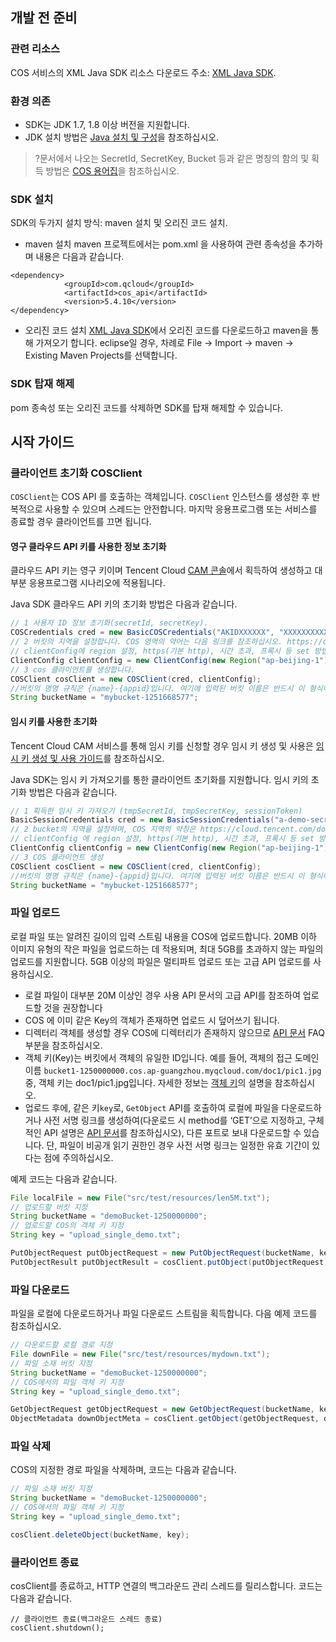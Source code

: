 ## 개발 전 준비

### 관련 리소스

COS 서비스의 XML Java SDK 리소스 다운로드 주소: [XML Java SDK](https://github.com/tencentyun/cos-java-sdk-v5).

### 환경 의존

- SDK는 JDK 1.7, 1.8 이상 버전을 지원합니다.
- JDK 설치 방법은 [Java 설치 및 구성](/document/product/436/10865)을 참조하십시오.

> ?문서에서 나오는 SecretId, SecretKey, Bucket 등과 같은 명칭의 함의 및 획득 방법은 [COS 용어집](https://cloud.tencent.com/document/product/436/7751)을 참조하십시오.

### SDK 설치

SDK의 두가지 설치 방식: maven 설치 및 오리진 코드 설치.

- maven 설치
  maven 프로젝트에서는 pom.xml 을 사용하여 관련 종속성을 추가하며 내용은 다음과 같습니다.
```shell
<dependency>
            <groupId>com.qcloud</groupId>
            <artifactId>cos_api</artifactId>
            <version>5.4.10</version>
</dependency>
```

- 오리진 코드 설치
  [XML Java SDK](https://github.com/tencentyun/cos-java-sdk-v5)에서 오리진 코드를 다운로드하고 maven을 통해 가져오기 합니다. eclipse일 경우, 차례로 File -> Import -> maven -> Existing Maven Projects를 선택합니다.

### SDK 탑재 해제

pom 종속성 또는 오리진 코드를 삭제하면 SDK를 탑재 해제할 수 있습니다.

## 시작 가이드

### 클라이언트 초기화 COSClient

`COSClient`는 COS API 를 호출하는 객체입니다. `COSClient` 인스턴스를 생성한 후 반복적으로 사용할 수 있으며 스레드는 안전합니다. 마지막 응용프로그램 또는 서비스를 종료할 경우 클라이언트를 끄면 됩니다.

#### 영구 클라우드 API 키를 사용한 정보 초기화

클라우드 API 키는 영구 키이며 Tencent Cloud [CAM 콘솔](https://console.qcloud.com/cam/capi)에서 획득하여 생성하고 대부분 응용프로그램 시나리오에 적용됩니다.

Java SDK 클라우드 API 키의 초기화 방법은 다음과 같습니다.

```java
// 1 사용자 ID 정보 초기화(secretId, secretKey).
COSCredentials cred = new BasicCOSCredentials("AKIDXXXXXX", "XXXXXXXXXXXXXXX");
// 2 버킷의 지역을 설정합니다. COS 영역의 약어는 다음 링크를 참조하십시오. https://cloud.tencent.com/document/product/436/6224
// clientConfig에 region 설정, https(기본 http), 시간 초과, 프록시 등 set 방법을 포함하며, 사용방법은 오리진 코드 또는 API 문서 FAQ 중 설명을 참조하십시오.
ClientConfig clientConfig = new ClientConfig(new Region("ap-beijing-1"));
// 3 cos 클라이언트를 생성합니다.
COSClient cosClient = new COSClient(cred, clientConfig);
//버킷의 명명 규칙은 {name}-{appid}입니다. 여기에 입력된 버킷 이름은 반드시 이 형식이어야 합니다
String bucketName = "mybucket-1251668577";
```

#### 임시 키를 사용한 초기화

Tencent Cloud CAM 서비스를 통해 임시 키를 신청할 경우 임시 키 생성 및 사용은 [임시 키 생성 및 사용 가이드](https://cloud.tencent.com/document/product/436/14048)를 참조하십시오.

Java SDK는 임시 키 가져오기를 통한 클라이언트 초기화를 지원합니다. 임시 키의 초기화 방법은 다음과 같습니다.

```java
// 1 획득한 임시 키 가져오기 (tmpSecretId, tmpSecretKey, sessionToken)
BasicSessionCredentials cred = new BasicSessionCredentials("a-demo-secretId", "a-demo-secretKey", "a-demo-session-token");
// 2 bucket의 지역을 설정하며, COS 지역의 약칭은 https://cloud.tencent.com/document/product/436/6224를 참조하십시오
// clientConfig 에 region 설정, https(기본 http), 시간 초과, 프록시 등 set 방법을 포함하며, 사용방법은 오리진 코드 또는 API 문서 FAQ를 참조하십시오.
ClientConfig clientConfig = new ClientConfig(new Region("ap-beijing-1"));
// 3 COS 클라이언트 생성
COSClient cosClient = new COSClient(cred, clientConfig);
//버킷의 명명 규칙은 {name}-{appid}입니다. 여기에 입력된 버킷 이름은 반드시 이 형식이어야 합니다
String bucketName = "mybucket-1251668577";
```

### 파일 업로드

로컬 파일 또는 알려진 길이의 입력 스트림 내용을 COS에 업로드합니다. 20MB 이하 이미지 유형의 작은 파일을 업로드하는 데 적용되며, 최대 5GB를 초과하지 않는 파일의 업로드를 지원합니다. 5GB 이상의 파일은 멀티파트 업로드 또는 고급 API 업로드를 사용하십시오.

- 로컬 파일이 대부분 20M 이상인 경우 사용 API 문서의 고급 API를 참조하여 업로드할 것을 권장합니다
-  COS 에 이미 같은 Key의 객체가 존재하면 업로드 시 덮어쓰기 됩니다.
- 디렉터리 객체를 생성할 경우 COS에 디렉터리가 존재하지 않으므로 [API 문서](https://cloud.tencent.com/document/product/436/12263#.E5.B8.B8.E8.A7.81.E9.97.AE.E9.A2.98)  FAQ 부분을 참조하십시오.
- 객체 키(Key)는 버킷에서 객체의 유일한 ID입니다. 예를 들어, 객체의 접근 도메인 이름 `bucket1-1250000000.cos.ap-guangzhou.myqcloud.com/doc1/pic1.jpg` 중, 객체 키는 doc1/pic1.jpg입니다. 자세한 정보는 [객체 키](https://cloud.tencent.com/document/product/436/13324)의 설명을 참조하십시오.
- 업로드 후에, 같은 키`key`로, `GetObject` API를 호출하여 로컬에 파일을 다운로드하거나 사전 서명 링크를 생성하여(다운로드 시 method를 ‘GET’으로 지정하고, 구체적인 API 설명은 [API 문서](https://cloud.tencent.com/document/product/436/12263)를 참조하십시오), 다른 포트로 보내 다운로드할 수 있습니다. 단, 파일이 비공개 읽기 권한인 경우 사전 서명 링크는 일정한 유효 기간이 있다는 점에 주의하십시오.

예제 코드는 다음과 같습니다.

```java
File localFile = new File("src/test/resources/len5M.txt");
// 업로드할 버킷 지정
String bucketName = "demoBucket-1250000000";
// 업로드할 COS의 객체 키 지정
String key = "upload_single_demo.txt";

PutObjectRequest putObjectRequest = new PutObjectRequest(bucketName, key, localFile);
PutObjectResult putObjectResult = cosClient.putObject(putObjectRequest);
```

### 파일 다운로드

파일을 로컬에 다운로드하거나 파일 다운로드 스트림을 획득합니다. 다음 예제 코드를 참조하십시오.

```java
// 다운로드할 로컬 경로 지정
File downFile = new File("src/test/resources/mydown.txt");
// 파일 소재 버킷 지정
String bucketName = "demoBucket-1250000000";
// COS에서의 파일 객체 키 지정
String key = "upload_single_demo.txt";

GetObjectRequest getObjectRequest = new GetObjectRequest(bucketName, key);
ObjectMetadata downObjectMeta = cosClient.getObject(getObjectRequest, downFile);
```

### 파일 삭제

COS의 지정한 경로 파일을 삭제하며, 코드는 다음과 같습니다.

```java
// 파일 소재 버킷 지정
String bucketName = "demoBucket-1250000000";
// COS에서의 파일 객체 키 지정
String key = "upload_single_demo.txt";

cosClient.deleteObject(bucketName, key);
```

### 클라이언트 종료

cosClient를 종료하고, HTTP 연결의 백그라운드 관리 스레드를 릴리스합니다. 코드는 다음과 같습니다.

```
// 클라이언트 종료(백그라운드 스레드 종료)
cosClient.shutdown();
```
